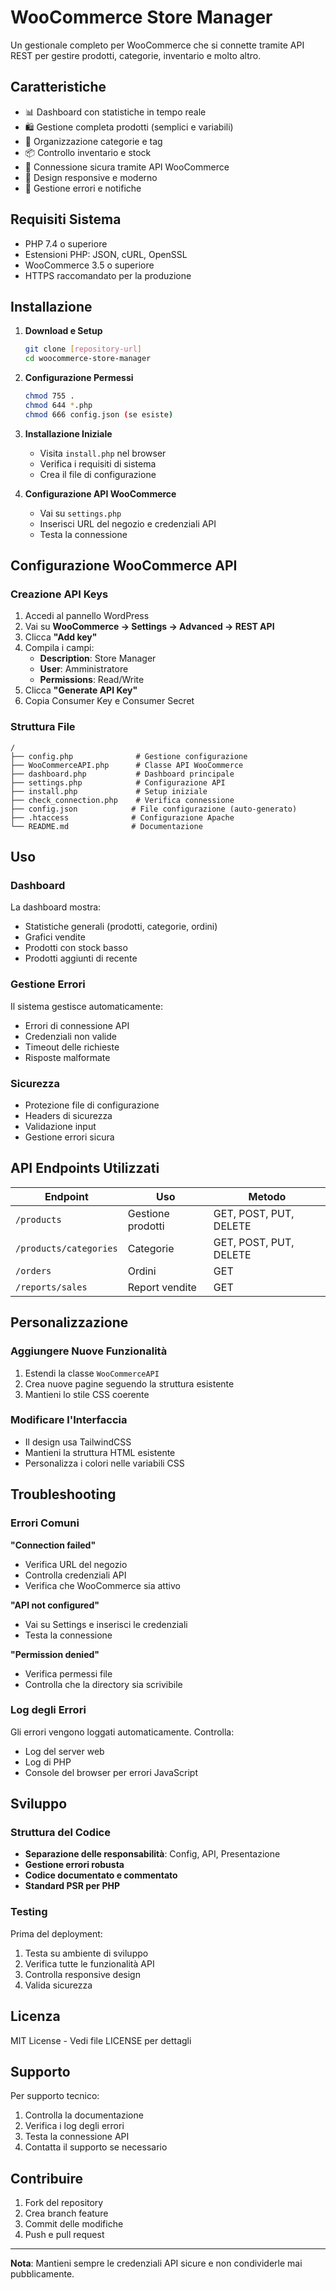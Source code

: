 # WooCommerce Store Manager

Un gestionale completo per WooCommerce che si connette tramite API REST per gestire prodotti, categorie, inventario e molto altro.

## Caratteristiche

- 📊 Dashboard con statistiche in tempo reale
- 🛍️ Gestione completa prodotti (semplici e variabili)
- 📁 Organizzazione categorie e tag
- 📦 Controllo inventario e stock
- 🔌 Connessione sicura tramite API WooCommerce
- 📱 Design responsive e moderno
- 🚨 Gestione errori e notifiche

## Requisiti Sistema

- PHP 7.4 o superiore
- Estensioni PHP: JSON, cURL, OpenSSL
- WooCommerce 3.5 o superiore
- HTTPS raccomandato per la produzione

## Installazione

1. **Download e Setup**
   ```bash
   git clone [repository-url]
   cd woocommerce-store-manager
   ```

2. **Configurazione Permessi**
   ```bash
   chmod 755 .
   chmod 644 *.php
   chmod 666 config.json (se esiste)
   ```

3. **Installazione Iniziale**
   - Visita `install.php` nel browser
   - Verifica i requisiti di sistema
   - Crea il file di configurazione

4. **Configurazione API WooCommerce**
   - Vai su `settings.php`
   - Inserisci URL del negozio e credenziali API
   - Testa la connessione

## Configurazione WooCommerce API

### Creazione API Keys

1. Accedi al pannello WordPress
2. Vai su **WooCommerce → Settings → Advanced → REST API**
3. Clicca **"Add key"**
4. Compila i campi:
   - **Description**: Store Manager
   - **User**: Amministratore
   - **Permissions**: Read/Write
5. Clicca **"Generate API Key"**
6. Copia Consumer Key e Consumer Secret

### Struttura File

```
/
├── config.php              # Gestione configurazione
├── WooCommerceAPI.php      # Classe API WooCommerce
├── dashboard.php           # Dashboard principale
├── settings.php            # Configurazione API
├── install.php             # Setup iniziale
├── check_connection.php    # Verifica connessione
├── config.json            # File configurazione (auto-generato)
├── .htaccess              # Configurazione Apache
└── README.md              # Documentazione
```

## Uso

### Dashboard
La dashboard mostra:
- Statistiche generali (prodotti, categorie, ordini)
- Grafici vendite
- Prodotti con stock basso
- Prodotti aggiunti di recente

### Gestione Errori
Il sistema gestisce automaticamente:
- Errori di connessione API
- Credenziali non valide
- Timeout delle richieste
- Risposte malformate

### Sicurezza
- Protezione file di configurazione
- Headers di sicurezza
- Validazione input
- Gestione errori sicura

## API Endpoints Utilizzati

| Endpoint | Uso | Metodo |
|----------|-----|--------|
| `/products` | Gestione prodotti | GET, POST, PUT, DELETE |
| `/products/categories` | Categorie | GET, POST, PUT, DELETE |
| `/orders` | Ordini | GET |
| `/reports/sales` | Report vendite | GET |

## Personalizzazione

### Aggiungere Nuove Funzionalità
1. Estendi la classe `WooCommerceAPI`
2. Crea nuove pagine seguendo la struttura esistente
3. Mantieni lo stile CSS coerente

### Modificare l'Interfaccia
- Il design usa TailwindCSS
- Mantieni la struttura HTML esistente
- Personalizza i colori nelle variabili CSS

## Troubleshooting

### Errori Comuni

**"Connection failed"**
- Verifica URL del negozio
- Controlla credenziali API
- Verifica che WooCommerce sia attivo

**"API not configured"**
- Vai su Settings e inserisci le credenziali
- Testa la connessione

**"Permission denied"**
- Verifica permessi file
- Controlla che la directory sia scrivibile

### Log degli Errori
Gli errori vengono loggati automaticamente. Controlla:
- Log del server web
- Log di PHP
- Console del browser per errori JavaScript

## Sviluppo

### Struttura del Codice
- **Separazione delle responsabilità**: Config, API, Presentazione
- **Gestione errori robusta**
- **Codice documentato e commentato**
- **Standard PSR per PHP**

### Testing
Prima del deployment:
1. Testa su ambiente di sviluppo
2. Verifica tutte le funzionalità API
3. Controlla responsive design
4. Valida sicurezza

## Licenza

MIT License - Vedi file LICENSE per dettagli

## Supporto

Per supporto tecnico:
1. Controlla la documentazione
2. Verifica i log degli errori
3. Testa la connessione API
4. Contatta il supporto se necessario

## Contribuire

1. Fork del repository
2. Crea branch feature
3. Commit delle modifiche
4. Push e pull request

---

**Nota**: Mantieni sempre le credenziali API sicure e non condividerle mai pubblicamente.